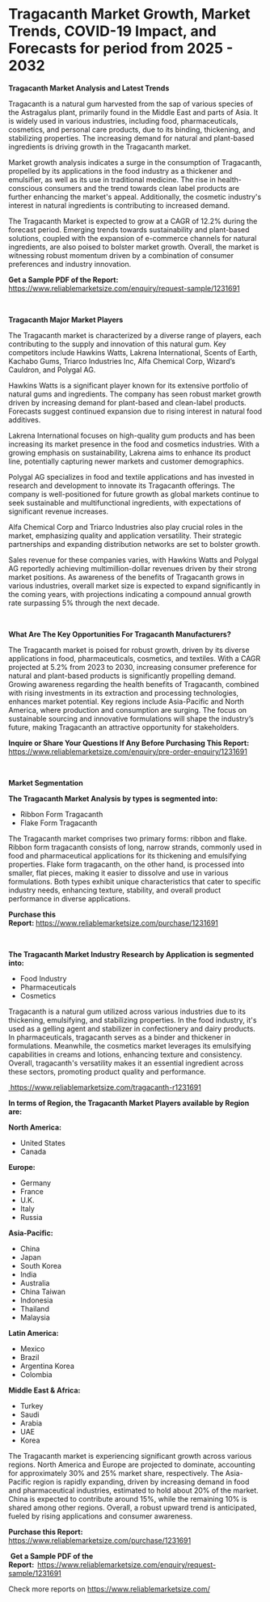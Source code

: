 <p><h1>Tragacanth Market Growth, Market Trends, COVID-19 Impact, and Forecasts for period from 2025 - 2032</h1></p><p><strong>Tragacanth Market Analysis and Latest Trends</strong></p>
<p><p>Tragacanth is a natural gum harvested from the sap of various species of the Astragalus plant, primarily found in the Middle East and parts of Asia. It is widely used in various industries, including food, pharmaceuticals, cosmetics, and personal care products, due to its binding, thickening, and stabilizing properties. The increasing demand for natural and plant-based ingredients is driving growth in the Tragacanth market.</p><p>Market growth analysis indicates a surge in the consumption of Tragacanth, propelled by its applications in the food industry as a thickener and emulsifier, as well as its use in traditional medicine. The rise in health-conscious consumers and the trend towards clean label products are further enhancing the market's appeal. Additionally, the cosmetic industry's interest in natural ingredients is contributing to increased demand.</p><p>The Tragacanth Market is expected to grow at a CAGR of 12.2% during the forecast period. Emerging trends towards sustainability and plant-based solutions, coupled with the expansion of e-commerce channels for natural ingredients, are also poised to bolster market growth. Overall, the market is witnessing robust momentum driven by a combination of consumer preferences and industry innovation.</p></p>
<p><strong>Get a Sample PDF of the Report:&nbsp;</strong> <a href="https://www.reliablemarketsize.com/enquiry/request-sample/1231691?utm_campaign=2034&utm_medium=2&utm_source=Github&utm_content=ia&utm_term=28022025&utm_id=tragacanth">https://www.reliablemarketsize.com/enquiry/request-sample/1231691</a></p>
<p>&nbsp;</p>
<p><strong>Tragacanth Major Market Players</strong></p>
<p><p>The Tragacanth market is characterized by a diverse range of players, each contributing to the supply and innovation of this natural gum. Key competitors include Hawkins Watts, Lakrena International, Scents of Earth, Kachabo Gums, Triarco Industries Inc, Alfa Chemical Corp, Wizard’s Cauldron, and Polygal AG.</p><p>Hawkins Watts is a significant player known for its extensive portfolio of natural gums and ingredients. The company has seen robust market growth driven by increasing demand for plant-based and clean-label products. Forecasts suggest continued expansion due to rising interest in natural food additives.</p><p>Lakrena International focuses on high-quality gum products and has been increasing its market presence in the food and cosmetics industries. With a growing emphasis on sustainability, Lakrena aims to enhance its product line, potentially capturing newer markets and customer demographics.</p><p>Polygal AG specializes in food and textile applications and has invested in research and development to innovate its Tragacanth offerings. The company is well-positioned for future growth as global markets continue to seek sustainable and multifunctional ingredients, with expectations of significant revenue increases.</p><p>Alfa Chemical Corp and Triarco Industries also play crucial roles in the market, emphasizing quality and application versatility. Their strategic partnerships and expanding distribution networks are set to bolster growth. </p><p>Sales revenue for these companies varies, with Hawkins Watts and Polygal AG reportedly achieving multimillion-dollar revenues driven by their strong market positions. As awareness of the benefits of Tragacanth grows in various industries, overall market size is expected to expand significantly in the coming years, with projections indicating a compound annual growth rate surpassing 5% through the next decade.</p></p>
<p>&nbsp;</p>
<p><strong>What Are The Key Opportunities For Tragacanth Manufacturers?</strong></p>
<p><p>The Tragacanth market is poised for robust growth, driven by its diverse applications in food, pharmaceuticals, cosmetics, and textiles. With a CAGR projected at 5.2% from 2023 to 2030, increasing consumer preference for natural and plant-based products is significantly propelling demand. Growing awareness regarding the health benefits of Tragacanth, combined with rising investments in its extraction and processing technologies, enhances market potential. Key regions include Asia-Pacific and North America, where production and consumption are surging. The focus on sustainable sourcing and innovative formulations will shape the industry’s future, making Tragacanth an attractive opportunity for stakeholders.</p></p>
<p><strong>Inquire or Share Your Questions If Any Before Purchasing This Report:</strong> <a href="https://www.reliablemarketsize.com/enquiry/pre-order-enquiry/1231691?utm_campaign=2034&utm_medium=2&utm_source=Github&utm_content=ia&utm_term=28022025&utm_id=tragacanth">https://www.reliablemarketsize.com/enquiry/pre-order-enquiry/1231691</a></p>
<p>&nbsp;</p>
<p><strong>Market Segmentation</strong></p>
<p><strong>The Tragacanth Market Analysis by types is segmented into:</strong></p>
<p><ul><li>Ribbon Form Tragacanth</li><li>Flake Form Tragacanth</li></ul></p>
<p><p>The Tragacanth market comprises two primary forms: ribbon and flake. Ribbon form tragacanth consists of long, narrow strands, commonly used in food and pharmaceutical applications for its thickening and emulsifying properties. Flake form tragacanth, on the other hand, is processed into smaller, flat pieces, making it easier to dissolve and use in various formulations. Both types exhibit unique characteristics that cater to specific industry needs, enhancing texture, stability, and overall product performance in diverse applications.</p></p>
<p><strong>Purchase this Report:&nbsp;</strong><a href="https://www.reliablemarketsize.com/purchase/1231691?utm_campaign=2034&utm_medium=2&utm_source=Github&utm_content=ia&utm_term=28022025&utm_id=tragacanth">https://www.reliablemarketsize.com/purchase/1231691</a></p>
<p>&nbsp;</p>
<p><strong>The Tragacanth Market Industry Research by Application is segmented into:</strong></p>
<p><ul><li>Food Industry</li><li>Pharmaceuticals</li><li>Cosmetics</li></ul></p>
<p><p>Tragacanth is a natural gum utilized across various industries due to its thickening, emulsifying, and stabilizing properties. In the food industry, it's used as a gelling agent and stabilizer in confectionery and dairy products. In pharmaceuticals, tragacanth serves as a binder and thickener in formulations. Meanwhile, the cosmetics market leverages its emulsifying capabilities in creams and lotions, enhancing texture and consistency. Overall, tragacanth's versatility makes it an essential ingredient across these sectors, promoting product quality and performance.</p></p>
<p><a href="https://www.reliablemarketsize.com/tragacanth-r1231691?utm_campaign=2034&utm_medium=2&utm_source=Github&utm_content=ia&utm_term=28022025&utm_id=tragacanth">&nbsp;https://www.reliablemarketsize.com/tragacanth-r1231691</a></p>
<p><strong>In terms of Region, the Tragacanth Market Players available by Region are:</strong></p>
<p>
    <p> <strong> North America: </strong>
        <ul>
            <li>United States</li>
            <li>Canada</li>
        </ul>
        </p> 
    <p> <strong> Europe: </strong>
        <ul>
            <li>Germany</li>
            <li>France</li>
            <li>U.K.</li>
            <li>Italy</li>
            <li>Russia</li>
        </ul>
        </p> 
    <p> <strong> Asia-Pacific: </strong>
        <ul>
            <li>China</li>
            <li>Japan</li>
            <li>South Korea</li>
            <li>India</li>
            <li>Australia</li>
            <li>China Taiwan</li>
            <li>Indonesia</li>
            <li>Thailand</li>
            <li>Malaysia</li>
        </ul>
        </p> 
    <p> <strong> Latin America: </strong>
        <ul>
            <li>Mexico</li>
            <li>Brazil</li>
            <li>Argentina Korea</li>
            <li>Colombia</li>
        </ul>
        </p> 
    <p> <strong> Middle East & Africa: </strong>
        <ul>
            <li>Turkey</li>
            <li>Saudi</li>
            <li>Arabia</li>
            <li>UAE</li>
            <li>Korea</li>
        </ul>
    </p>
    </p>
<p><p>The Tragacanth market is experiencing significant growth across various regions. North America and Europe are projected to dominate, accounting for approximately 30% and 25% market share, respectively. The Asia-Pacific region is rapidly expanding, driven by increasing demand in food and pharmaceutical industries, estimated to hold about 20% of the market. China is expected to contribute around 15%, while the remaining 10% is shared among other regions. Overall, a robust upward trend is anticipated, fueled by rising applications and consumer awareness.</p></p>
<p><strong>Purchase this Report: </strong><a href="https://www.reliablemarketsize.com/purchase/1231691?utm_campaign=2034&utm_medium=2&utm_source=Github&utm_content=ia&utm_term=28022025&utm_id=tragacanth">https://www.reliablemarketsize.com/purchase/1231691</a></p>
<p>&nbsp;<strong>Get a Sample PDF of the Report:&nbsp;&nbsp;</strong><a href="https://www.reliablemarketsize.com/enquiry/request-sample/1231691?utm_campaign=2034&utm_medium=2&utm_source=Github&utm_content=ia&utm_term=28022025&utm_id=tragacanth">https://www.reliablemarketsize.com/enquiry/request-sample/1231691</a></p>
<p><strong></strong></p>
<p>Check more reports on <a href="https://www.reliablemarketsize.com/?utm_campaign=2034&utm_medium=2&utm_source=Github&utm_content=ia&utm_term=28022025&utm_id=tragacanth">https://www.reliablemarketsize.com/</a></p>